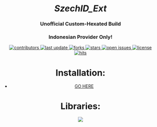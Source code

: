 <div align="center">

# *SzechID_Ext*
### Unofficial Custom-Hexated Build
### Indonesian Provider Only!
<!-- Badges -->
<p>
  <a href="https://github.com/szechnaya/SzechID-Cs3/graphs/contributors">
    <img src="https://img.shields.io/github/contributors/szechnaya/SzechID-Cs3" alt="contributors" />
  </a>
  <a href="">
    <img src="https://img.shields.io/github/last-commit/szechnaya/SzechID-Cs3" alt="last update" />
  </a>
  <a href="https://github.com/szechnaya/SzechID-Cs3/network/members">
    <img src="https://img.shields.io/github/forks/szechnaya/SzechID-Cs3" alt="forks" />
  </a>
  <a href="https://github.com/szechnaya/SzechID-Cs3/stargazers">
    <img src="https://img.shields.io/github/stars/szechnaya/SzechID-Cs3" alt="stars" />
  </a>
  <a href="https://github.com/szechnaya/SzechID-Cs3/issues/">
    <img src="https://img.shields.io/github/issues/szechnaya/SzechID-Cs3" alt="open issues" />
  </a>
  <a href="https://github.com/szechnaya/SzechID-Cs3/blob/master/LICENSE">
    <img src="https://img.shields.io/github/license/szechnaya/SzechID-Cs3.svg" alt="license" />
  </a>
  <a href="https://github.com/szechnaya/SzechID-Cs3">
    <img src="https://hits.seeyoufarm.com/api/count/incr/badge.svg?url=https%3A%2F%2Fgithub.com%2Fszechnaya%2FSzechnaya-Cs3&count_bg=%23FF0000&title_bg=%23555555&icon=tinder.svg&icon_color=%23FF0000&title=Hits&edge_flat=false" alt="hits" />
  </a>
</p>

##
# Installation:
<p><ul><li><a href="https://rentry.org/szechid-cs3" rel="nofollow" target="_blank"><span>GO HERE</span></a></li></ul></p>

##
# Libraries:

<a href="https://github.com/szechnaya/SzechID-Cs3"><img src="https://img.shields.io/badge/Kotlin-8000FF?style=flat&logo=github&logoColor=white?logoWidth=100"></a>

##
</div>

